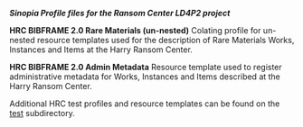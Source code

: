 ***Sinopia Profile files for the Ransom Center LD4P2 project***

**HRC BIBFRAME 2.0 Rare Materials (un-nested)**
Colating profile for un-nested resource templates used for the description of Rare Materials Works, Instances and Items at the Harry Ransom Center.

**HRC BIBFRAME 2.0 Admin Metadata**
Resource template used to register administrative metadata for Works, Instances and Items described at the Harry Ransom Center.


Additional HRC test profiles and resource templates can be found on the [test](https://github.com/LD4P/sinopia_sample_profiles/tree/master/cohort-profiles/ransomCenter/test) subdirectory.
